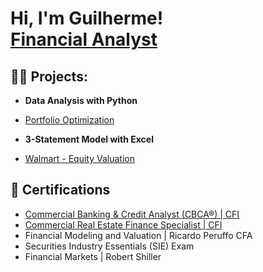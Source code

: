 <h1>Hi, I'm Guilherme! <br/><a href="https://github.com/guilhermegscastro">Financial Analyst</a>
  
<h2>👨‍💻 Projects:</h2>

- <b>Data Analysis with Python </b>
 - [Portfolio Optimization](https://github.com/guilhermegscastro/Portifolio-Optimization)
    
- <b>3-Statement Model with Excel </b>
 - [Walmart - Equity Valuation](https://github.com/guilhermegscastro/Walmart-EquityValuation)

<h2>🔭 Certifications </h2>

- [Commercial Banking & Credit Analyst (CBCA®) | CFI](https://www.credential.net/73004c3e-95cc-48b0-867e-39b615febe29)
- [Commercial Real Estate Finance Specialist | CFI ](https://www.credential.net/c2e4dabf-8755-4c32-8f14-fe64b12e01ee)
- Financial Modeling and Valuation | Ricardo Peruffo CFA
- Securities Industry Essentials (SIE) Exam
- Financial Markets | Robert Shiller


<!--
**joshmadakor1/joshmadakor1** is a ✨ _special_ ✨ repository because its `README.md` (this file) appears on your GitHub profile.

Here are some ideas to get you started:

- 🔭 I’m currently working on ...
- 🌱 I’m currently learning ...
- 👯 I’m looking to collaborate on ...
- 🤔 I’m looking for help with ...
- 💬 Ask me about ...
- 📫 How to reach me: ...
- 😄 Pronouns: ...
- ⚡ Fun fact: ...
-->
